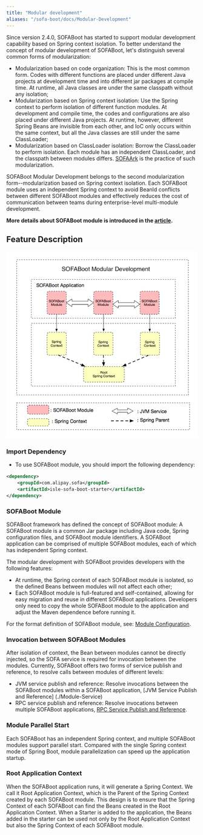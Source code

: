 ```yaml
---
title: "Modular development"
aliases: "/sofa-boot/docs/Modular-Development"
---
```


Since version 2.4.0, SOFABoot has started to support modular development capability based on Spring context isolation. To better understand the concept of modular development of SOFABoot, let's distinguish several common forms of modularization:

- Modularization based on code organization: This is the most common form. Codes with different functions are placed under different Java projects at development time and into different jar packages at compile time. At runtime, all Java classes are under the same classpath without any isolation;
- Modularization based on Spring context isolation: Use the Spring context to perform isolation of different function modules. At development and compile time, the codes and configurations are also placed under different Java projects. At runtime, however, different Spring Beans are invisible from each other, and IoC only occurs within the same context, but all the Java classes are still under the same ClassLoader;
- Modularization based on ClassLoader isolation: Borrow the ClassLoader to perform isolation. Each module has an independent ClassLoader, and the classpath between modules differs. [SOFAArk](https://github.com/sofastack/sofa-ark) is the practice of such modularization.

SOFABoot Modular Development belongs to the second modularization form--modularization based on Spring context isolation. Each SOFABoot module uses an independent Spring context to avoid BeanId conflicts between different SOFABoot modules and effectively reduces the cost of communication between teams during enterprise-level multi-module development.

**More details about SOFABoot module is introduced in the [article](https://www.sofastack.tech/posts/2018-07-25-01).**

## Feature Description

![Modulardevelopment.png](modulardevelopment.png)

### Import Dependency

- To use SOFABoot module, you should import the following dependency:

```xml
<dependency>
    <groupId>com.alipay.sofa</groupId>
    <artifactId>isle-sofa-boot-starter</artifactId>
</dependency>
```

### SOFABoot Module

SOFABoot framework has defined the concept of SOFABoot module: A SOFABoot module is a common Jar package including Java code, Spring configuration files, and SOFABoot module identifiers. A SOFABoot application can be comprised of multiple SOFABoot modules, each of which has independent Spring context.

The modular development with SOFABoot provides developers with the following features:

- At runtime, the Spring context of each SOFABoot module is isolated, so the defined Beans between modules will not affect each other;
- Each SOFABoot module is full-featured and self-contained, allowing for easy migration and reuse in different SOFABoot applications. Developers only need to copy the whole SOFABoot module to the application and adjust the Maven dependence before running it.

For the format definition of SOFABoot module, see: [Module Configuration](./SOFABoot-Module).

### Invocation between SOFABoot Modules

After isolation of context, the Bean between modules cannot be directly injected, so the SOFA service is required for invocation between the modules. Currently, SOFABoot offers two forms of service publish and reference, to resolve calls between modules of different levels:

- JVM service publish and reference: Resolve invocations between the SOFABoot modules within a SOFABoot application, [JVM Service Publish and Reference] (./Module-Service)
- RPC service publish and reference: Resolve invocations between multiple SOFABoot applications, [RPC Service Publish and Reference](https://github.com/sofastack/sofa-rpc/wiki/Publish-And-Reference).

### Module Parallel Start

Each SOFABoot has an independent Spring context, and multiple SOFABoot modules support parallel start. Compared with the single Spring context mode of Spring Boot, module parallelization can speed up the application startup.

### Root Application Context

When the SOFABoot application runs, it will generate a Spring Context. We call it Root Application Context, which is the Parent of the Spring Context created by each SOFABoot module. This design is to ensure that the Spring Context of each SOFABoot can find the Beans created in the Root Application Context. When a Starter is added to the application, the Beans added in the starter can be used not only by the Root Application Context but also the Spring Context of each SOFABoot module.
